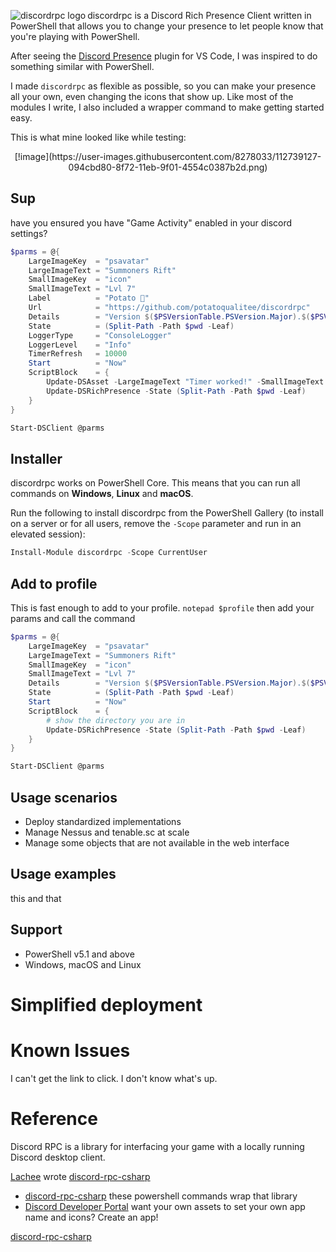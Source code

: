 <img align="left" src=https://user-images.githubusercontent.com/8278033/112738954-e3222000-8f67-11eb-8bcf-fa59b1daa3b1.png alt="discordrpc logo">discordrpc is a Discord Rich Presence Client written in PowerShell that allows you to change your presence to let people know that you're playing with PowerShell.

After seeing the [Discord Presence](https://marketplace.visualstudio.com/items?itemName=icrawl.discord-vscode) plugin for VS Code, I was inspired to do something similar with PowerShell.

I made `discordrpc` as flexible as possible, so you can make your presence all your own, even changing the icons that show up. Like most of the modules I write, I also included a wrapper command to make getting started easy.

This is what mine looked like while testing:

<center>[!image](https://user-images.githubusercontent.com/8278033/112739127-094cbd80-8f72-11eb-9f01-4554c0387b2d.png)</center>


## Sup
have you ensured you have "Game Activity" enabled in your discord settings?

```powershell
$parms = @{
    LargeImageKey  = "psavatar"
    LargeImageText = "Summoners Rift"
    SmallImageKey  = "icon"
    SmallImageText = "Lvl 7"
    Label          = "Potato 🥔"
    Url            = "https://github.com/potatoqualitee/discordrpc"
    Details        = "Version $($PSVersionTable.PSVersion.Major).$($PSVersionTable.PSVersion.Minor)"
    State          = (Split-Path -Path $pwd -Leaf)
    LoggerType     = "ConsoleLogger"
    LoggerLevel    = "Info"
    TimerRefresh   = 10000
    Start          = "Now"
    ScriptBlock    = {
        Update-DSAsset -LargeImageText "Timer worked!" -SmallImageText "Lvl 10"
        Update-DSRichPresence -State (Split-Path -Path $pwd -Leaf)
    }
}

Start-DSClient @parms
```

## Installer

discordrpc works on PowerShell Core. This means that you can run all commands on <strong>Windows</strong>, <strong>Linux</strong> and <strong>macOS</strong>.

Run the following to install discordrpc from the PowerShell Gallery (to install on a server or for all users, remove the `-Scope` parameter and run in an elevated session):

```powershell
Install-Module discordrpc -Scope CurrentUser
```

## Add to profile

This is fast enough to add to your profile. `notepad $profile` then add your params and call the command

```powershell
$parms = @{
    LargeImageKey  = "psavatar"
    LargeImageText = "Summoners Rift"
    SmallImageKey  = "icon"
    SmallImageText = "Lvl 7"
    Details        = "Version $($PSVersionTable.PSVersion.Major).$($PSVersionTable.PSVersion.Minor)"
    State          = (Split-Path -Path $pwd -Leaf)
    Start          = "Now"
    ScriptBlock    = {
        # show the directory you are in
        Update-DSRichPresence -State (Split-Path -Path $pwd -Leaf)
    }
}

Start-DSClient @parms
```

## Usage scenarios

- Deploy standardized implementations
- Manage Nessus and tenable.sc at scale
- Manage some objects that are not available in the web interface

## Usage examples

this and that

## Support

* PowerShell v5.1 and above
* Windows, macOS and Linux

# Simplified deployment

# Known Issues

I can't get the link to click. I don't know what's up.

# Reference

Discord RPC is a library for interfacing your game with a locally running Discord desktop client.

[Lachee](https://github.com/Lachee) wrote [discord-rpc-csharp](https://github.com/Lachee/discord-rpc-csharp/)

- [discord-rpc-csharp](https://github.com/Lachee/discord-rpc-csharp/) these powershell commands wrap that library
- [Discord Developer Portal](https://discord.com/developers/applications/) want your own assets to set your own app name and icons? Create an app!



[discord-rpc-csharp](https://github.com/Lachee/discord-rpc-csharp/)